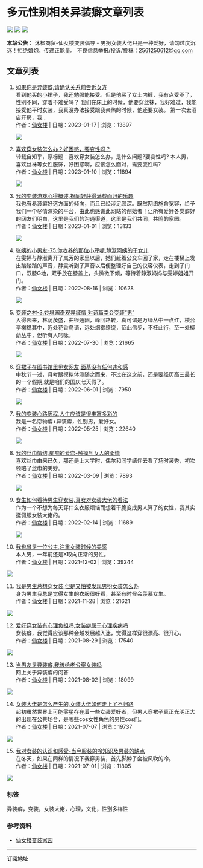 # 多元性别相关异装癖文章列表

![](/wp-content/uploads/cdts/bianzhuang2.jpg) ![](/wp-content/uploads/cdts/bianzhuang2.jpg) ![](/wp-content/uploads/cdts/bianzhuang2.jpg)

**本站公告：** 沐楹商贸-仙女楼变装倡导 - 男扮女装大佬只是一种爱好，请勿过度沉迷！拒绝娘炮，传递正能量。 不良信息举报/投诉/投稿：2561250612@qq.com

## 文章列表

1. [如果你是异装癖,请确认关系前告诉女方](https://www.xiannvlou.cn/12306.html)  
   看到他买的小裙子，我还勉强能接受。但是他买了女士内裤，我有点受不了，性别不同，穿着不难受吗？ 我们在床上的时候，他要穿丝袜，我好难过，我能接受他平时女装，我真没办法接受跟我亲热的时候，他还要女装。 第一次去酒店开房，我...  
   作者：[仙女楼](https://www.xiannvlou.cn/author/xnl004007) | 日期：2023-01-17 | 浏览：13897  

   ![](https://www.xiannvlou.cn/wp-content/uploads/2023/01/20230113007-220x150.jpg)

2. [喜欢穿女装怎么办？好困惑，要变性吗？](https://www.xiannvlou.cn/12273.html)  
   转载自知乎，原标题：喜欢穿女装怎么办，是什么问题?要变性吗? 本人男，喜欢丝袜等女性服饰，好困惑啊，应该怎么面对，需要变性吗?  
   作者：[仙女楼](https://www.xiannvlou.cn/author/xnl004007) | 日期：2023-01-10 | 浏览：11894  

   ![](https://www.xiannvlou.cn/wp-content/uploads/2023/01/2023010102-220x150.jpg)

3. [我的变装游戏心得概述,祝同好获得满载而归的乐趣](https://www.xiannvlou.cn/12196.html)  
   我也有易装癖好这方面的倾向，而且已经涉足颇深。既然网络施舍宽容，给予我们一个尽情渲染的平台，由此也感谢此网站的创始者！让所有爱好各类癖好的网友们明白，这里是我们的沟通渠道，这里是我们共同，共鸣的家园。  
   作者：[仙女楼](https://www.xiannvlou.cn/author/xnl004007) | 日期：2023-01-01 | 浏览：13133  

   ![](https://www.xiannvlou.cn/wp-content/uploads/2023/01/2023010101-220x150.jpg)

4. [张姨的小男友-75.你收养的那位小芹呢,静淑阿姨的干女儿](https://www.xiannvlou.cn/11917.html)  
   在雯婷与静淑离开了岚芳的家里以后，她们赶着公交车回了家，走在楼梯上发出踏踏踏的声音，静雯听到了声音以后便整理好自己的仪容仪表，走到了门口，双膝G地，双手放在膝盖上，头微微下倾，等待着静淑妈妈与雯婷姐姐开门。  
   作者：[仙女楼](https://www.xiannvlou.cn/author/xnl004007) | 日期：2022-08-16 | 浏览：10628  

   ![](https://www.xiannvlou.cn/wp-content/uploads/2022/01/5bd393cbba76c0d52a.jpg)

5. [变装之村-3.妙境园奇观异域情 对诗篇幸会变装“男”](https://www.xiannvlou.cn/11857.html)  
   入得园来，林荫茂盛，曲径通幽，峰回路转，真可谓是万绿丛中一点红，楼台亭榭稳其中，近处花香鸟语，远处烟雾缭绕，莅此信步，不枉此行，至一处柳荫丛中，但听有人吟咏。  
   作者：[仙女楼](https://www.xiannvlou.cn/author/xnl004007) | 日期：2022-07-30 | 浏览：21665  

   ![](https://www.xiannvlou.cn/wp-content/uploads/2022/07/003Bip3Tzy6PfCksnJk36690A.jpg)

6. [穿裙子在图书馆里见女网友,面基没有任何违和感](https://www.xiannvlou.cn/11385.html)  
   中秋节一过，月考跟模拟体测随之而来，不过在这之前，还是要经历高三最长的一个假期,就是咱们的国庆七天假了。  
   作者：[仙女楼](https://www.xiannvlou.cn/author/xnl004007) | 日期：2022-06-01 | 浏览：7950  

   ![](https://www.xiannvlou.cn/wp-content/uploads/2022/05/6631466888423119519a.jpg)

7. [我的变装心路历程,人生应该是很丰富多彩的](https://www.xiannvlou.cn/11353.html)  
   我是一名恋物癖+异装癖，性别男，爱好女。  
   作者：[仙女楼](https://www.xiannvlou.cn/author/xnl004007) | 日期：2022-05-25 | 浏览：22640  

   ![](https://www.xiannvlou.cn/wp-content/uploads/2022/12/221214115923-220x150.jpg)

8. [我的丝巾情结,痴痴的爱恋-触摸到女人的柔情](https://www.xiannvlou.cn/10700.html)  
   喜欢丝巾由来已久，那还是上大学时，偶尔和同学结伴去看了场时装秀，初次领略了丝巾的美妙。  
   作者：[仙女楼](https://www.xiannvlou.cn/author/xnl004007) | 日期：2022-03-09 | 浏览：7893  

   ![](https://www.xiannvlou.cn/wp-content/uploads/2022/03/sijin-220x150.jpg)

9. [女生如何看待男生穿女装,真女对女装大佬的看法](https://www.xiannvlou.cn/10548.html)  
   作为一个不想为每天穿什么衣服烦恼而想着干脆变成男人算了的女性，我其实挺佩服女装大佬的。  
   作者：[仙女楼](https://www.xiannvlou.cn/author/xnl004007) | 日期：2022-02-14 | 浏览：11689  

   ![](https://www.xiannvlou.cn/wp-content/uploads/2022/02/dongpaimeinva.jpg)

10. [我也曾是一位公主,注重女装时候的美感](https://www.xiannvlou.cn/10326.html)  
   本人男，一年前还是X取向正常的男性。  
   作者：[仙女楼](https://www.xiannvlou.cn/author/xnl004007) | 日期：2021-12-02 | 浏览：39244  

   ![](https://www.xiannvlou.cn/wp-content/uploads/2021/12/21120201-220x150.jpg)

11. [我是男生总想穿女装,但是又怕被发现男扮女装怎么办](https://www.xiannvlou.cn/10323.html)  
   身为男生我总是觉得女生的衣服很好看，甚至有时候会羡慕女生。  
   作者：[仙女楼](https://www.xiannvlou.cn/author/xnl004007) | 日期：2021-11-28 | 浏览：21621  

   ![](https://www.xiannvlou.cn/wp-content/uploads/2021/11/sdfwrgtd1-220x150.jpg)

12. [爱好穿女装有心理负担吗,女装癖属于心理疾病吗](https://www.xiannvlou.cn/10013.html)  
   女装癖，我觉得应该那种会越发展越入迷，觉得这样穿很漂亮、很开心。  
   作者：[仙女楼](https://www.xiannvlou.cn/author/xnl004007) | 日期：2021-08-29 | 浏览：17540  

   ![](https://www.xiannvlou.cn/wp-content/uploads/2021/08/20210827041-220x150.jpg)

13. [当男友是异装癖,我该给老公穿女装吗](https://www.xiannvlou.cn/9868.html)  
   网上关于异装癖的问答  
   作者：[仙女楼](https://www.xiannvlou.cn/author/xnl004007) | 日期：2021-08-02 | 浏览：18099  

   ![](https://www.xiannvlou.cn/wp-content/uploads/2021/08/811-220x150.jpg)

14. [女装大佬是怎么产生的,女装大佬如何走上了不归路](https://www.xiannvlou.cn/9736.html)  
   起初虽然世界上可能零星存在着一些女装爱好者，但男人穿裙子真正光明正大的出现在公共场合，是哪些cos女性角色的男性cos们。  
   作者：[仙女楼](https://www.xiannvlou.cn/author/xnl004007) | 日期：2021-07-07 | 浏览：19737  

   ![](https://www.xiannvlou.cn/wp-content/uploads/2021/07/n3lfz0bts0-220x150.jpg)

15. [我对女装的认识和感受-当今服装的冷知识及男装的缺点](https://www.xiannvlou.cn/9678.html)  
   在冬天，如果在同样的情况下我穿男装，首先脚脖子会被风吹的冷。  
   作者：[仙女楼](https://www.xiannvlou.cn/author/xnl004007) | 日期：2021-07-01 | 浏览：11805  

   ![](https://www.xiannvlou.cn/wp-content/uploads/2021/06/5b4da48dNee82e-220x150.jpg)

### 标签
异装癖，变装，女装大佬，心理，文化，性别多样性

### 参考资料
- [仙女楼变装家园](https://www.xiannvlou.cn/)  

---

**订阅地址**